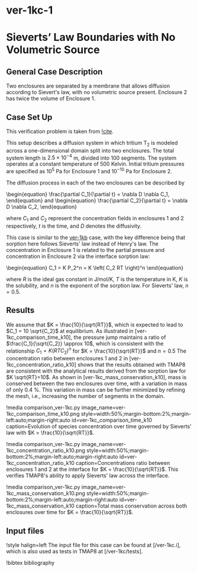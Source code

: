 # ver-1kc-1

# Sieverts’ Law Boundaries with No Volumetric Source

## General Case Description

Two enclosures are separated by a membrane that allows diffusion according to Sievert's law, with no volumetric source present. Enclosure 2 has twice the volume of Enclosure 1.

## Case Set Up

This verification problem is taken from [!cite](ambrosek2008verification).

This setup describes a diffusion system in which tritium T$_2$ is modeled across a one-dimensional domain split into two enclosures. The total system length is $2.5 \times 10^{-4}$ m, divided into 100 segments. The system operates at a constant temperature of 500 Kelvin. Initial tritium pressures are specified as $10^{5}$ Pa for Enclosure 1 and $10^{-10}$ Pa for Enclosure 2.

The diffusion process in each of the two enclosures can be described by

\begin{equation}
\frac{\partial C_1}{\partial t} = \nabla D \nabla C_1,
\end{equation}
and
\begin{equation}
\frac{\partial C_2}{\partial t} = \nabla D \nabla C_2,
\end{equation}

where $C_1$ and $C_2$ represent the concentration fields in enclosures 1 and 2 respectively, $t$ is the time, and $D$ denotes the diffusivity.

This case is similar to the [ver-1kb](ver-1kb.md) case, with the key difference being that sorption here follows Sieverts' law instead of Henry's law.
The concentration in Enclosure 1 is related to the partial pressure and concentration in Enclosure 2 via the interface sorption law:

\begin{equation}
C_1 = K P_2^n = K \left( C_2 RT \right)^n
\end{equation}

where $R$ is the ideal gas constant in J/mol/K, $T$ is the temperature in K, $K$ is the solubility, and $n$ is the exponent of the sorption law. For Sieverts' law, $n=0.5$.

## Results

We assume that $K = \frac{10}{\sqrt{RT}}$, which is expected to lead to $C_1 = 10 \sqrt{C_2}$ at equilibrium.
As illustrated in [ver-1kc_comparison_time_k10], the pressure jump maintains a ratio of $\frac{C_1}{\sqrt{C_2}} \approx 10$, which is consistent with the relationship $C_1 = K (RT C_2)^n$ for $K = \frac{10}{\sqrt{RT}}$ and $n=0.5$ The concentration ratio between enclosures 1 and 2 in [ver-1kc_concentration_ratio_k10] shows that the results obtained with TMAP8 are consistent with the analytical results derived from the sorption law for $K \sqrt{RT}=10$. As shown in [ver-1kc_mass_conservation_k10], mass is conserved between the two enclosures over time, with a variation in mass of only $0.4$ %. This variation in mass can be further minimized by refining the mesh, i.e., increasing the number of segments in the domain.

!media comparison_ver-1kc.py
       image_name=ver-1kc_comparison_time_k10.png
       style=width:50%;margin-bottom:2%;margin-left:auto;margin-right:auto
       id=ver-1kc_comparison_time_k10
       caption=Evolution of species concentration over time governed by Sieverts' law with $K = \frac{10}{\sqrt{RT}}$.

!media comparison_ver-1kc.py
       image_name=ver-1kc_concentration_ratio_k10.png
       style=width:50%;margin-bottom:2%;margin-left:auto;margin-right:auto
       id=ver-1kc_concentration_ratio_k10
       caption=Concentrations ratio between enclosures 1 and 2 at the interface for $K = \frac{10}{\sqrt{RT}}$. This verifies TMAP8's ability to apply Sieverts' law across the interface.

!media comparison_ver-1kc.py
       image_name=ver-1kc_mass_conservation_k10.png
       style=width:50%;margin-bottom:2%;margin-left:auto;margin-right:auto
       id=ver-1kc_mass_conservation_k10
       caption=Total mass conservation across both enclosures over time for $K = \frac{10}{\sqrt{RT}}$.

## Input files

!style halign=left
The input file for this case can be found at [/ver-1kc.i], which is also used as tests in TMAP8 at [/ver-1kc/tests].

!bibtex bibliography
